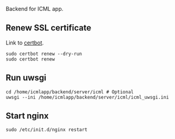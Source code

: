 Backend for ICML app.

## Renew SSL certificate
Link to [certbot](https://certbot.eff.org/).
```
sudo certbot renew --dry-run
sudo certbot renew
```
## Run uwsgi
```
cd /home/icmlapp/backend/server/icml # Optional
uwsgi --ini /home/icmlapp/backend/server/icml/icml_uwsgi.ini
```

## Start nginx
```
sudo /etc/init.d/nginx restart
```
